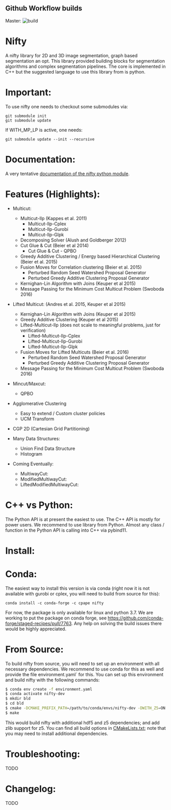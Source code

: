 Github Workflow builds
---------------------------------
Master: ![build](https://github.com/constantinpape/nifty/workflows/.github/workflows/ccpp.yml/badge.svg)


Nifty
========


A nifty library for 2D and 3D image segmentation,
graph based segmentation an opt.
This library provided building blocks for segmentation
algorithms and complex segmentation pipelines.
The core is implemented in C++ but
the suggested language to use this library from is
python.

Important:
=========
To use nifty one needs to checkout some submodules via:

    git submodule init
    git submodule update

If WITH_MP_LP is active, one needs:

    git submodule update --init --recursive

Documentation:
===============
A very tentative [documentation of the nifty python
module](http://derthorsten.github.io/nifty/docs/python/html/index.html).


Features (Highlights):
==================


* Multicut:
    * Multicut-Ilp (Kappes et al. 2011)
        * Multicut-Ilp-Cplex
        * Multicut-Ilp-Gurobi
        * Multicut-Ilp-Glpk
    * Decomposing Solver (Alush and Goldberger 2012)
    * Cut Glue & Cut (Beier et al 2014)
        * Cut Glue & Cut - QPBO 
    * Greedy Additive Clustering /  Energy based Hierarchical Clustering (Beier et al. 2015)
    * Fusion Moves for Correlation clustering (Beier et al. 2015)
        * Perturbed Random Seed Watershed Proposal Generator
        * Perturbed Greedy Additive Clustering Proposal Generator
    * Kernighan-Lin Algorithm with Joins (Keuper et al 2015)
    * Message Passing for the Minimum Cost Multicut Problem (Swoboda 2016)

* Lifted Multicut: (Andres et al. 2015, Keuper et al 2015)
    * Kernighan-Lin Algorithm with Joins (Keuper et al 2015)
    * Greedy Additive Clustering (Keuper et al 2015)
    * Lifted-Multicut-Ilp (does not scale to meaningful problems, just for verification)
        * Lifted-Multicut-Ilp-Cplex
        * Lifted-Multicut-Ilp-Gurobi
        * Lifted-Multicut-Ilp-Glpk
    * Fusion Moves for Lifted Multicuts (Beier et al. 2016)
        * Perturbed Random Seed Watershed Proposal Generator
        * Perturbed Greedy Additive Clustering Proposal Generator
    * Message Passing for the Minimum Cost Multicut Problem (Swoboda 2016)


* Mincut/Maxcut:
    * QPBO 

* Agglomerative Clustering
    * Easy to extend / Custom cluster policies
    * UCM Transform
* CGP 2D (Cartesian Grid Partitioning)
* Many Data Structures:
    * Union Find Data Structure
    * Histogram

* Coming Eventually:
    * MultiwayCut:
    * ModifiedMultiwayCut:
    * LiftedModifiedMultiwayCut:



C++ vs Python:
==============
The Python API is at present the easiest to use. The C++ API is mostly for power users.
We recommend to use library from Python.
Almost any class / function in the Python API is calling into C++ via pybind11.

Install:
========


Conda:
======

The easiest way to install this version is via conda (right now it is not available with gurobi or cplex, you will need to build from source for this):
```
conda install -c conda-forge -c cpape nifty
```
For now, the package is only available for linux and python 3.7. We are working to put the package on conda forge, see 
https://github.com/conda-forge/staged-recipes/pull/7763. Any help on solving the build issues there would be highly appreciated.

From Source:
============

To build nifty from source, you will need to set up an environment with all necessary dependencies.
We recommend to use conda for this as well and provide the file environment.yaml` for this.
You can set up this environment and build nifty with the following commands: 

```sh
$ conda env create -f environment.yaml
$ conda activate nifty-dev
$ mkdir bld
$ cd bld
$ cmake -DCMAKE_PREFIX_PATH=/path/to/conda/envs/nifty-dev -DWITH_Z5=ON -DWITH_HDF5=ON -DWITH_ZLIB=ON ..
$ make
```

This would build nifty with additional hdf5 and z5 dependencies; and add zlib support for z5.
You can find all build options in [CMakeLists.txt](https://github.com/DerThorsten/nifty/blob/master/CMakeLists.txt#L36-L50);
note that you may need to install additional dependencies.


Troubleshooting:
=================

TODO

Changelog:
=================

TODO
